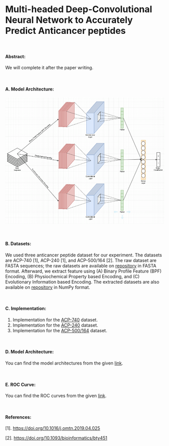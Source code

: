 # Multi-headed Deep-Convolutional Neural Network to Accurately Predict Anticancer peptides

&nbsp;

#### Abstract:
We will complete it after the paper writing.

&nbsp;

#### A. Model Architecture:
<!-- ![Model-Image](https://github.com/mrzResearchArena/ACP/blob/master/CNN-model.png "Multi-headed Deep-CNN") -->
<img src="https://github.com/mrzResearchArena/ACP/blob/master/CNN-model.png" title="Multi-headed Deep-CNN" width="800" height="400" />

&nbsp;

#### B. Datasets:
We used three anticancer peptide dataset for our experiment. The datasets are ACP-740 [1], ACP-240 [1], and ACP-500/164 [2].
The raw dataset are FASTA sequences; the raw datasets are available on [repository](https://github.com/mrzResearchArena/Anticancer-Peptides-CNN/tree/master/Datasets-FASTA) in FASTA format. Afterward, we extract feature using (A) Binary Profile Feature (BPF) Encoding, (B) Physiochemical Property based Encoding, and (C) Evolutionary Information based Encoding. The extracted datasets are also available on [repository](https://github.com/mrzResearchArena/Anticancer-Peptides-CNN/tree/master/Datasets-NumPy) in NumPy format.

&nbsp;

#### C. Implementation:
1. Implementation for the [ACP-740](https://github.com/mrzResearchArena/Anticancer-Peptides-CNN/blob/master/Codes/ACP-740-ROC.ipynb) dataset.
2. Implementation for the [ACP-240](https://github.com/mrzResearchArena/Anticancer-Peptides-CNN/blob/master/Codes/ACP-240-ROC.ipynb) dataset.
3. Implementation for the [ACP-500/164](https://github.com/mrzResearchArena/Anticancer-Peptides-CNN/blob/master/Codes/ACP-500-164-ROC.ipynb) dataset.

&nbsp;

#### D. Model Architecture:
You can find the model architectures from the given [link](https://github.com/mrzResearchArena/Anticancer-Peptides-CNN/tree/master/Model-Architecture).

&nbsp;

#### E. ROC Curve:
You can find the ROC curves from the given [link](https://github.com/mrzResearchArena/Anticancer-Peptides-CNN/tree/master/ROC-Curve).

&nbsp;

#### References:
[1]. https://doi.org/10.1016/j.omtn.2019.04.025

[2]. https://doi.org/10.1093/bioinformatics/bty451
